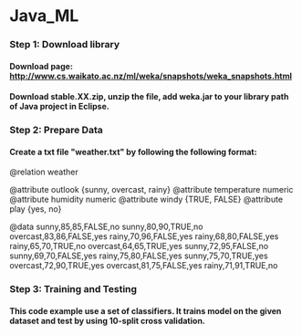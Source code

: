 # Java_ML

### Step 1: Download library
#### Download page: http://www.cs.waikato.ac.nz/ml/weka/snapshots/weka_snapshots.html
#### Download stable.XX.zip, unzip the file, add weka.jar to your library path of Java project in Eclipse.

### Step 2: Prepare Data
#### Create a txt file "weather.txt" by following the following format:
@relation weather

@attribute outlook {sunny, overcast, rainy}
@attribute temperature numeric
@attribute humidity numeric
@attribute windy {TRUE, FALSE}
@attribute play {yes, no}

@data
sunny,85,85,FALSE,no
sunny,80,90,TRUE,no
overcast,83,86,FALSE,yes
rainy,70,96,FALSE,yes
rainy,68,80,FALSE,yes
rainy,65,70,TRUE,no
overcast,64,65,TRUE,yes
sunny,72,95,FALSE,no
sunny,69,70,FALSE,yes
rainy,75,80,FALSE,yes
sunny,75,70,TRUE,yes
overcast,72,90,TRUE,yes
overcast,81,75,FALSE,yes
rainy,71,91,TRUE,no

### Step 3: Training and Testing

#### This code example use a set of classifiers. It trains model on the given dataset and test by using 10-split cross validation.


